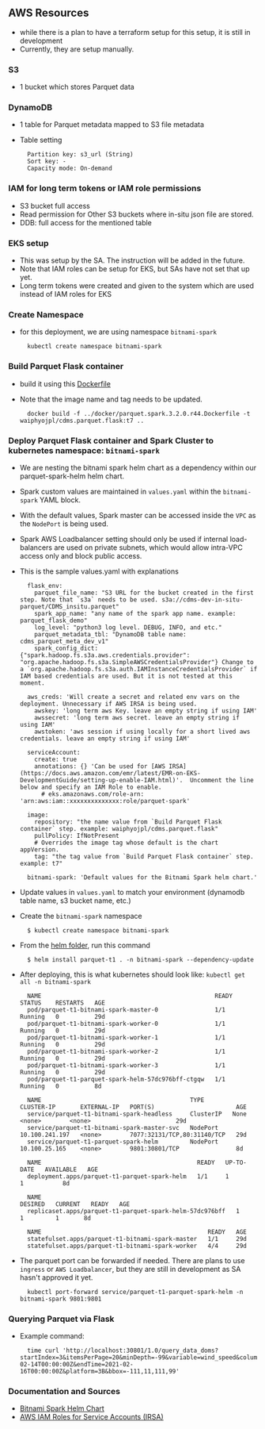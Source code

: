 ## AWS Resources
- while there is a plan to have a terraform setup for this setup, it is still in development
- Currently, they are setup manually.

### S3
- 1 bucket which stores Parquet data
### DynamoDB
- 1 table for Parquet metadata mapped to S3 file metadata
- Table setting

        Partition key: s3_url (String)
        Sort key: -
        Capacity mode: On-demand
### IAM for long term tokens or IAM role permissions
- S3 bucket full access
- Read permission for Other S3 buckets where in-situ json file are stored.
- DDB: full access for the mentioned table 
### EKS setup
- This was setup by the SA. The instruction will be added in the future.
- Note that IAM roles can be setup for EKS, but SAs have not set that up yet. 
- Long term tokens were created and given to the system which are used instead of IAM roles for EKS

### Create Namespace
- for this deployment, we are using namespace `bitnami-spark`

        kubectl create namespace bitnami-spark


### Build Parquet Flask container
- build it using this [Dockerfile](k8s_spark/parquet.spark.3.2.0.r44.Dockerfile)
- Note that the image name and tag needs to be updated. 

        docker build -f ../docker/parquet.spark.3.2.0.r44.Dockerfile -t waiphyojpl/cdms.parquet.flask:t7 ..

### Deploy Parquet Flask container and Spark Cluster to kubernetes namespace: `bitnami-spark`
- We are nesting the bitnami spark helm chart as a dependency within our parquet-spark-helm helm chart.
- Spark custom values are maintained in `values.yaml` within the `bitnami-spark` YAML block.
- With the default values, Spark master can be accessed inside the `VPC` as the `NodePort` is being used.
- Spark AWS Loadbalancer setting should only be used if internal load-balancers are used on private subnets, which would allow intra-VPC access only and block public access.
- This is the sample values.yaml with explanations

        flask_env:
          parquet_file_name: "S3 URL for the bucket created in the first step. Note that `s3a` needs to be used. s3a://cdms-dev-in-situ-parquet/CDMS_insitu.parquet"
          spark_app_name: "any name of the spark app name. example: parquet_flask_demo"
          log_level: "python3 log level. DEBUG, INFO, and etc."
          parquet_metadata_tbl: "DynamoDB table name: cdms_parquet_meta_dev_v1"
          spark_config_dict: {"spark.hadoop.fs.s3a.aws.credentials.provider": "org.apache.hadoop.fs.s3a.SimpleAWSCredentialsProvider"} Change to a `org.apache.hadoop.fs.s3a.auth.IAMInstanceCredentialsProvider` if IAM based credentials are used. But it is not tested at this moment.
        
        aws_creds: 'Will create a secret and related env vars on the deployment. Unnecessary if AWS IRSA is being used.
          awskey: 'long term aws Key. leave an empty string if using IAM'
          awssecret: 'long term aws secret. leave an empty string if using IAM'
          awstoken: 'aws session if using locally for a short lived aws credentials. leave an empty string if using IAM'

        serviceAccount:
          create: true
          annotations: {} 'Can be used for [AWS IRSA](https://docs.aws.amazon.com/emr/latest/EMR-on-EKS-DevelopmentGuide/setting-up-enable-IAM.html)'.  Uncomment the line below and specify an IAM Role to enable.
            # eks.amazonaws.com/role-arn: 'arn:aws:iam::xxxxxxxxxxxxxx:role/parquet-spark'

        image:
          repository: "the name value from `Build Parquet Flask container` step. example: waiphyojpl/cdms.parquet.flask"
          pullPolicy: IfNotPresent
          # Overrides the image tag whose default is the chart appVersion.
          tag: "the tag value from `Build Parquet Flask container` step. example: t7"

        bitnami-spark: 'Default values for the Bitnami Spark helm chart.'
- Update values in `values.yaml` to match your environment (dynamodb table name, s3 bucket name, etc.)

- Create the `bitnami-spark` namespace

        $ kubectl create namespace bitnami-spark
- From the [helm folder](k8s_spark/parquet.spark.helm), run this command

        $ helm install parquet-t1 . -n bitnami-spark --dependency-update
- After deploying, this is what kubernetes should look like: `kubectl get all -n bitnami-spark`

        NAME                                                 READY   STATUS    RESTARTS   AGE
        pod/parquet-t1-bitnami-spark-master-0                1/1     Running   0          29d
        pod/parquet-t1-bitnami-spark-worker-0                1/1     Running   0          29d
        pod/parquet-t1-bitnami-spark-worker-1                1/1     Running   0          29d
        pod/parquet-t1-bitnami-spark-worker-2                1/1     Running   0          29d
        pod/parquet-t1-bitnami-spark-worker-3                1/1     Running   0          29d
        pod/parquet-t1-parquet-spark-helm-57dc976bff-ctgqw   1/1     Running   0          8d
        
        NAME                                          TYPE        CLUSTER-IP       EXTERNAL-IP   PORT(S)                       AGE
        service/parquet-t1-bitnami-spark-headless     ClusterIP   None             <none>        <none>                        29d
        service/parquet-t1-bitnami-spark-master-svc   NodePort    10.100.241.197   <none>        7077:32131/TCP,80:31140/TCP   29d
        service/parquet-t1-parquet-spark-helm         NodePort    10.100.25.165    <none>        9801:30801/TCP                8d
        
        NAME                                            READY   UP-TO-DATE   AVAILABLE   AGE
        deployment.apps/parquet-t1-parquet-spark-helm   1/1     1            1           8d
        
        NAME                                                       DESIRED   CURRENT   READY   AGE
        replicaset.apps/parquet-t1-parquet-spark-helm-57dc976bff   1         1         1       8d
        
        NAME                                               READY   AGE
        statefulset.apps/parquet-t1-bitnami-spark-master   1/1     29d
        statefulset.apps/parquet-t1-bitnami-spark-worker   4/4     29d
- The parquet port can be forwarded if needed. There are plans to use `ingress` or `AWS Loadbalancer`, but they are still in development as SA hasn't approved it yet.

        kubectl port-forward service/parquet-t1-parquet-spark-helm -n bitnami-spark 9801:9801

### Querying Parquet via Flask
- Example command:
        
        time curl 'http://localhost:30801/1.0/query_data_doms?startIndex=3&itemsPerPage=20&minDepth=-99&variable=wind_speed&columns=air_pressure&maxDepth=-1&startTime=2019-02-14T00:00:00Z&endTime=2021-02-16T00:00:00Z&platform=3B&bbox=-111,11,111,99'

### Documentation and Sources
- [Bitnami Spark Helm Chart](https://github.com/bitnami/charts/tree/master/bitnami/spark)
- [AWS IAM Roles for Service Accounts (IRSA)](https://docs.aws.amazon.com/emr/latest/EMR-on-EKS-DevelopmentGuide/setting-up-enable-IAM.html)
